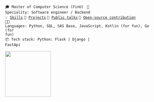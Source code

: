 <code>🎓 Master of Computer Science (FinU) </code>
<code>👷 Speciality: Software engineer / Backend</code><br>
<code>💡 [Skills](SKILLS.md)</code>
<code>🧻 [Projects](PROJECTS.md)</code>
<code>📢 [Public talks](TALKS.md)</code>
<code>👀 [Open-source contribution](CONTRIBUTION.md)</code><br>
<code>🧑‍💻 Languages: Python, SQL, SAS Base, JavaScript, Kotlin (for fun), Go (for fun)</code><br>
<code>📦 Tech stack: Python: Flask | Django | FastApi</code>

<img align="left" height="150px" min-wight="300px" src="https://github-readme-stats.vercel.app/api/top-langs/?username=pixl4tech&layout=compact&theme=monokai&count_private=true">

